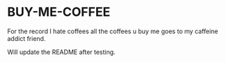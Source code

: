 # BUY-ME-COFFEE

For the record I hate coffees all the coffees u buy me goes to my caffeine addict friend.


Will update the README after testing.

